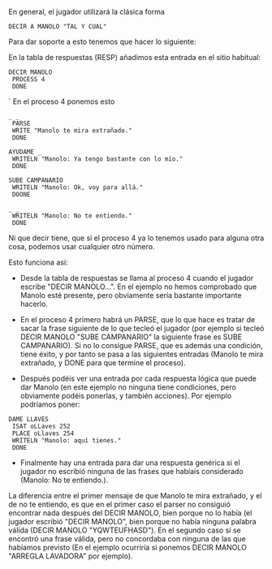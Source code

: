 En general, el jugador utilizará la clásica forma 

`DECIR A MANOLO "TAL Y CUAL"`

Para dar soporte a esto tenemos que hacer lo siguiente:

En la tabla de respuestas (RESP) añadimos esta entrada en el sitio habitual:

```
DECIR MANOLO
 PROCESS 4
 DONE
```
`
En el proceso 4 ponemos esto
```
_ _
 PARSE
 WRITE "Manolo te mira extrañado."
 DONE

AYUDAME _
 WRITELN "Manolo: Ya tengo bastante con lo mío."
 DONE

SUBE CAMPANARIO
 WRITELN "Manolo: Ok, voy para allá."
 DOONE

_ _
 WRITELN "Manolo: No te entiendo."
 DONE 
```

Ni que decir tiene, que si el proceso 4 ya lo tenemos usado para alguna otra cosa, podemos usar cualquier otro número.

Esto funciona así:

* Desde la tabla de respuestas se llama al proceso 4 cuando el jugador escribe "DECIR MANOLO...". En el ejemplo no hemos comprobado que Manolo esté presente, pero obviamente sería bastante importante hacerlo. 

- En el proceso 4 primero habrá un PARSE, que lo que hace es tratar de sacar la frase siguiente de lo que tecleó el jugador (por ejemplo si tecleó DECIR MANOLO "SUBE CAMPANARIO"  la siguiente frase es SUBE CAMPANARIO). Si no lo consigue PARSE, que es además una condición, tiene éxito, y por tanto se pasa a las siguientes entradas (Manolo te mira extrañado, y DONE para que termine el proceso). 

- Después podéis ver una entrada por cada respuesta lógica que puede dar Manolo (en este ejemplo no ninguna tiene condiciones, pero obviamente podéis ponerlas, y también acciones). Por ejemplo podríamos poner:

```
DAME LLAVES
 ISAT oLLaves 252
 PLACE oLlaves 254
 WRITELN "Manolo: aquí tienes."
 DONE
```

- Finalmente hay una entrada para dar una respuesta genérica si el jugador no escribió ninguna de las frases que habíais considerado (Manolo: No te entiendo.).

La diferencia entre el primer mensaje de que Manolo te mira extrañado, y el de no te entiendo, es que en el primer caso el parser no consiguió encontrar nada después del DECIR MANOLO, bien porque no lo había (el jugador escribió "DECIR MANOLO", bien porque no había ninguna palabra válida (DECIR MANOLO "YQWTEUFHASD"). En el segundo caso sí se encontró una frase válida, pero no concordaba con ninguna de las que habíamos previsto (En el ejemplo ocurriría si ponemos DECIR MANOLO "ARREGLA LAVADORA" por ejemplo).
